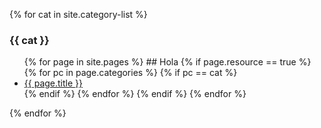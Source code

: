 {% for cat in site.category-list %}
### {{ cat }}
<ul>
  {% for page in site.pages %}
  ## Hola
    {% if page.resource == true %}
      {% for pc in page.categories %}
        {% if pc == cat %}
          <li><a href="{{ site.github.url }}{{ page.url }}">{{ page.title }}</a></li>
        {% endif %}
      {% endfor %}
    {% endif %}
  {% endfor %}
</ul>
{% endfor %}
